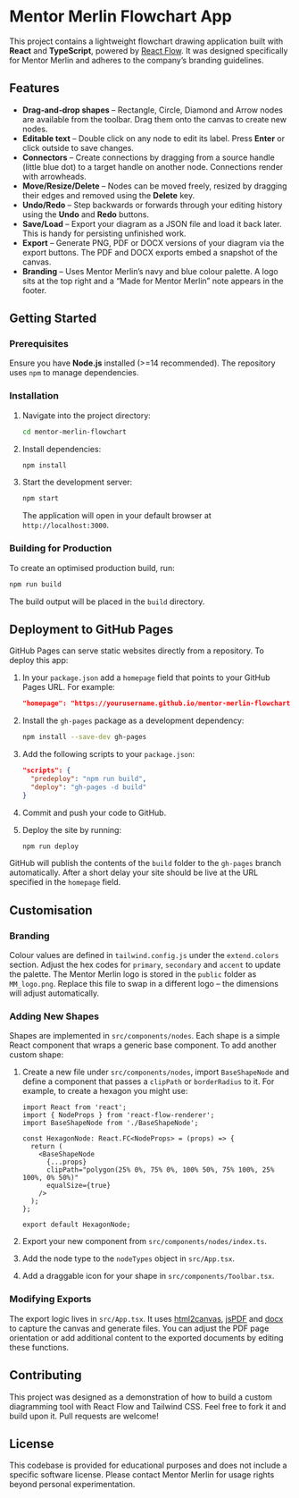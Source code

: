 # Mentor Merlin Flowchart App

This project contains a lightweight flowchart drawing application built with **React** and **TypeScript**, powered by [React Flow](https://reactflow.dev/). It was designed specifically for Mentor Merlin and adheres to the company’s branding guidelines.

## Features

* **Drag‑and‑drop shapes** – Rectangle, Circle, Diamond and Arrow nodes are available from the toolbar. Drag them onto the canvas to create new nodes.
* **Editable text** – Double click on any node to edit its label. Press **Enter** or click outside to save changes.
* **Connectors** – Create connections by dragging from a source handle (little blue dot) to a target handle on another node. Connections render with arrowheads.
* **Move/Resize/Delete** – Nodes can be moved freely, resized by dragging their edges and removed using the **Delete** key.
* **Undo/Redo** – Step backwards or forwards through your editing history using the **Undo** and **Redo** buttons.
* **Save/Load** – Export your diagram as a JSON file and load it back later. This is handy for persisting unfinished work.
* **Export** – Generate PNG, PDF or DOCX versions of your diagram via the export buttons. The PDF and DOCX exports embed a snapshot of the canvas.
* **Branding** – Uses Mentor Merlin’s navy and blue colour palette. A logo sits at the top right and a “Made for Mentor Merlin” note appears in the footer.

## Getting Started

### Prerequisites

Ensure you have **Node.js** installed (>=14 recommended). The repository uses `npm` to manage dependencies.

### Installation

1. Navigate into the project directory:

   ```bash
   cd mentor-merlin-flowchart
   ```

2. Install dependencies:

   ```bash
   npm install
   ```

3. Start the development server:

   ```bash
   npm start
   ```

   The application will open in your default browser at `http://localhost:3000`.

### Building for Production

To create an optimised production build, run:

```bash
npm run build
```

The build output will be placed in the `build` directory.

## Deployment to GitHub Pages

GitHub Pages can serve static websites directly from a repository. To deploy this app:

1. In your `package.json` add a `homepage` field that points to your GitHub Pages URL. For example:

   ```json
   "homepage": "https://yourusername.github.io/mentor-merlin-flowchart"
   ```

2. Install the `gh-pages` package as a development dependency:

   ```bash
   npm install --save-dev gh-pages
   ```

3. Add the following scripts to your `package.json`:

   ```json
   "scripts": {
     "predeploy": "npm run build",
     "deploy": "gh-pages -d build"
   }
   ```

4. Commit and push your code to GitHub.

5. Deploy the site by running:

   ```bash
   npm run deploy
   ```

GitHub will publish the contents of the `build` folder to the `gh-pages` branch automatically. After a short delay your site should be live at the URL specified in the `homepage` field.

## Customisation

### Branding

Colour values are defined in `tailwind.config.js` under the `extend.colors` section. Adjust the hex codes for `primary`, `secondary` and `accent` to update the palette. The Mentor Merlin logo is stored in the `public` folder as `MM_logo.png`. Replace this file to swap in a different logo – the dimensions will adjust automatically.

### Adding New Shapes

Shapes are implemented in `src/components/nodes`. Each shape is a simple React component that wraps a generic base component. To add another custom shape:

1. Create a new file under `src/components/nodes`, import `BaseShapeNode` and define a component that passes a `clipPath` or `borderRadius` to it. For example, to create a hexagon you might use:

   ```tsx
   import React from 'react';
   import { NodeProps } from 'react-flow-renderer';
   import BaseShapeNode from './BaseShapeNode';

   const HexagonNode: React.FC<NodeProps> = (props) => {
     return (
       <BaseShapeNode
         {...props}
         clipPath="polygon(25% 0%, 75% 0%, 100% 50%, 75% 100%, 25% 100%, 0% 50%)"
         equalSize={true}
       />
     );
   };

   export default HexagonNode;
   ```

2. Export your new component from `src/components/nodes/index.ts`.
3. Add the node type to the `nodeTypes` object in `src/App.tsx`.
4. Add a draggable icon for your shape in `src/components/Toolbar.tsx`.

### Modifying Exports

The export logic lives in `src/App.tsx`. It uses [html2canvas](https://github.com/niklasvh/html2canvas), [jsPDF](https://github.com/parallax/jsPDF) and [docx](https://github.com/dolanmiu/docx) to capture the canvas and generate files. You can adjust the PDF page orientation or add additional content to the exported documents by editing these functions.

## Contributing

This project was designed as a demonstration of how to build a custom diagramming tool with React Flow and Tailwind CSS. Feel free to fork it and build upon it. Pull requests are welcome!

## License

This codebase is provided for educational purposes and does not include a specific software license. Please contact Mentor Merlin for usage rights beyond personal experimentation.
